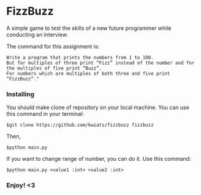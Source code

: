 # FizzBuzz
A simple game to test the skills of a new future programmer while conducting an interview.

The command for this assignment is:

    Write a program that prints the numbers from 1 to 100.
    But for multiples of three print “Fizz” instead of the number and for the multiples of five print “Buzz”. 
    For numbers which are multiples of both three and five print “FizzBuzz”."

### Installing

You should make clone of repository on your local machine. You can use this command in your terminal:

    $git clone https://github.com/kwiats/fizzbuzz fizzbuzz

Then,

    $python main.py 

If you want to change range of number, you can do it. Use this command:

    $python main.py <value1 :int> <value2 :int>


### Enjoy! <3